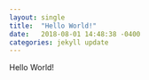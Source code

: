 ```yaml
---
layout: single
title:  "Hello World!"
date:   2018-08-01 14:48:38 -0400
categories: jekyll update
---
```

Hello World!